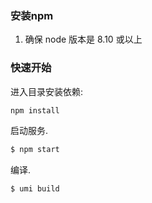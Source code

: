 ### 安装npm
1. 确保 node 版本是 8.10 或以上


### 快速开始

进入目录安装依赖:

```bash
npm install
```

启动服务.

```bash
$ npm start
```

编译.

```bash
$ umi build
```

